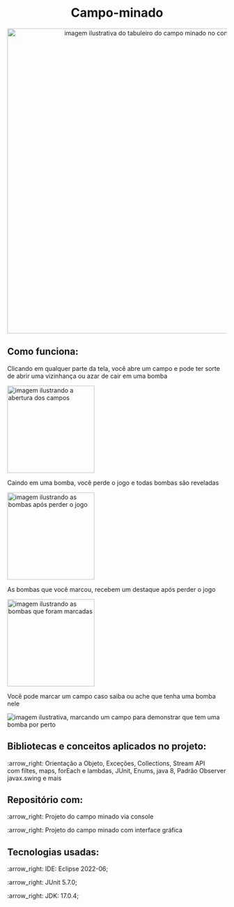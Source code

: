 # <h1 align="center">Campo-minado</h1>

<p align="center">
     <img alt="imagem ilustrativa do tabuleiro do campo minado no console do java" src="https://user-images.githubusercontent.com/112354693/221979164-dd2dc1eb-667a-45a2-8a6a-8ffd49b44774.png" width="700">
</p>

## Como funciona:
<p>Clicando em qualquer parte da tela, você abre um campo e pode ter sorte <br> 
de abrir uma vizinhança ou azar de cair em uma bomba</p>

<img alt="imagem ilustrando a abertura dos campos" src="https://user-images.githubusercontent.com/112354693/220476064-1790ec11-3b4d-4dec-a21c-1cd96149a022.png" width="200">

<p>Caindo em uma bomba, você perde o jogo e todas bombas são reveladas</p>

<img alt="imagem ilustrando as bombas após perder o jogo" src="https://user-images.githubusercontent.com/112354693/220476573-0c8ae6fa-10e2-48ae-a514-fd3e81e765f5.png" width="200">

<p>As bombas que você marcou, recebem um destaque após perder o jogo</p>

<img alt="imagem ilustrando as bombas que foram marcadas" src="https://user-images.githubusercontent.com/112354693/220477104-ac6da2d1-9649-45b2-807e-454b03b9a6ed.png" width="200">

<p>Você pode marcar um campo caso saiba ou ache que tenha uma bomba nele</p>
<img alt="imagem ilustrativa, marcando um campo para demonstrar que tem uma bomba por perto" src="https://user-images.githubusercontent.com/112354693/220442048-5fed02de-bdec-4645-a22c-e4369623bc8e.PNG">



## Bibliotecas e conceitos aplicados no projeto:

<p>:arrow_right: Orientação a Objeto, Exceções, Collections, Stream API <br> 
com filtes, maps, forEach e lambdas, JUnit, Enums, java 8, Padrão Observer <br>
javax.swing e mais</p>

## Repositório com:

<p>:arrow_right: Projeto do campo minado via console</p>
<p>:arrow_right: Projeto do campo minado com interface gráfica</p>

## Tecnologias usadas:

<p>:arrow_right: IDE: Eclipse 2022-06;</p>
<p>:arrow_right: JUnit 5.7.0;</p>
<p>:arrow_right: JDK: 17.0.4;</p>
